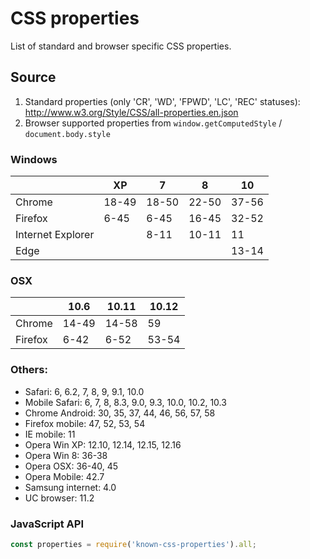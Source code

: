 # CSS properties

List of standard and browser specific CSS properties.

## Source

1. Standard properties (only 'CR', 'WD', 'FPWD', 'LC', 'REC' statuses): http://www.w3.org/Style/CSS/all-properties.en.json 
2. Browser supported properties from `window.getComputedStyle` / `document.body.style`

### Windows
|                   | XP     | 7      | 8      | 10     |
| ----------------- | ------ | ------ | ------ | ------ |
| Chrome            | 18-49  | 18-50  | 22-50  | 37-56  |
| Firefox           | 6-45   | 6-45   | 16-45  | 32-52  |
| Internet Explorer |        | 8-11   | 10-11  | 11     |
| Edge              |        |        |        | 13-14  |

### OSX
|                   | 10.6  | 10.11  | 10.12  |
| ----------------- | ----- | ------ | ------ |
| Chrome            | 14-49 | 14-58  |    59  |
| Firefox           | 6-42  | 6-52   | 53-54  |

### Others:

- Safari: 6, 6.2, 7, 8, 9, 9.1, 10.0
- Mobile Safari: 6, 7, 8, 8.3, 9.0, 9.3, 10.0, 10.2, 10.3
- Chrome Android: 30, 35, 37, 44, 46, 56, 57, 58
- Firefox mobile: 47, 52, 53, 54
- IE mobile: 11
- Opera Win XP: 12.10, 12.14, 12.15, 12.16
- Opera Win 8: 36-38
- Opera OSX: 36-40, 45
- Opera Mobile: 42.7
- Samsung internet: 4.0
- UC browser: 11.2

### JavaScript API

```js
const properties = require('known-css-properties').all;
```
